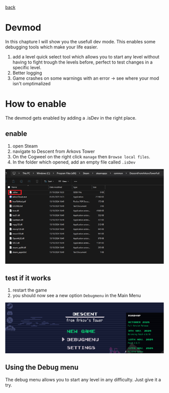 <a href="../index.md">back</a>

# Devmod
In this chapture I will show you the usefull dev mode. This enables some debugging tools which make your life easier.

1. add a level quick select tool which allows you to start any level without having to fight trough the levels before, perfect to test changes in a specific level.
2. Better logging
3. Game crashes on some warnings with an error -> see where your mod isn't omptimalized

# How to enable
The devmod gets enabled by adding a .isDev in the right place.

## enable
1. open Steam
2. navigate to Descent from Arkovs Tower
3. On the Cogweel on the right click `manage` then `Browse local files`.
4. In the folder which opened, add an empty file called `.isDev`

![where to place the .isDev File](isDevFile.png)

## test if it works
1. restart the game
2. you should now see a new option `Debugmenu` in the Main Menu

![debugmenu](debugmenu.png)

## Using the Debug menu
The debug menu allows you to start any level in any difficulty. Just give it a try.